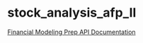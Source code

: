 # stock_analysis_afp_II
<a href="https://site.financialmodelingprep.com/developer/docs/" target="_blank">Financial Modeling Prep API Documentation</a> 
